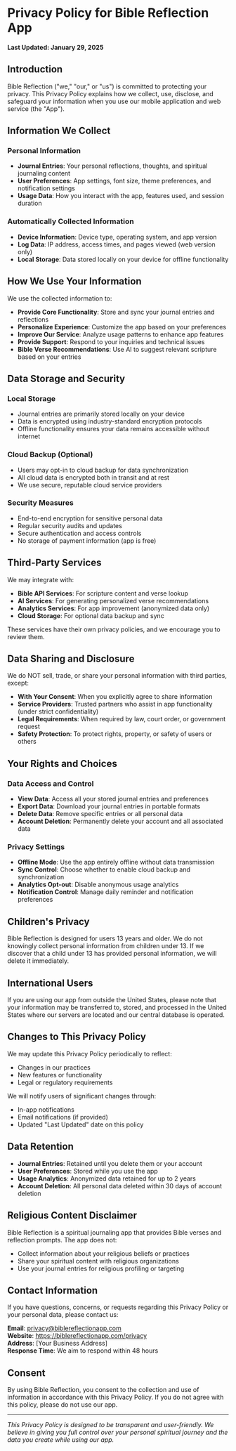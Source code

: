 # Privacy Policy for Bible Reflection App

**Last Updated: January 29, 2025**

## Introduction

Bible Reflection ("we," "our," or "us") is committed to protecting your privacy. This Privacy Policy explains how we collect, use, disclose, and safeguard your information when you use our mobile application and web service (the "App").

## Information We Collect

### Personal Information
- **Journal Entries**: Your personal reflections, thoughts, and spiritual journaling content
- **User Preferences**: App settings, font size, theme preferences, and notification settings
- **Usage Data**: How you interact with the app, features used, and session duration

### Automatically Collected Information
- **Device Information**: Device type, operating system, and app version
- **Log Data**: IP address, access times, and pages viewed (web version only)
- **Local Storage**: Data stored locally on your device for offline functionality

## How We Use Your Information

We use the collected information to:
- **Provide Core Functionality**: Store and sync your journal entries and reflections
- **Personalize Experience**: Customize the app based on your preferences
- **Improve Our Service**: Analyze usage patterns to enhance app features
- **Provide Support**: Respond to your inquiries and technical issues
- **Bible Verse Recommendations**: Use AI to suggest relevant scripture based on your entries

## Data Storage and Security

### Local Storage
- Journal entries are primarily stored locally on your device
- Data is encrypted using industry-standard encryption protocols
- Offline functionality ensures your data remains accessible without internet

### Cloud Backup (Optional)
- Users may opt-in to cloud backup for data synchronization
- All cloud data is encrypted both in transit and at rest
- We use secure, reputable cloud service providers

### Security Measures
- End-to-end encryption for sensitive personal data
- Regular security audits and updates
- Secure authentication and access controls
- No storage of payment information (app is free)

## Third-Party Services

We may integrate with:
- **Bible API Services**: For scripture content and verse lookup
- **AI Services**: For generating personalized verse recommendations
- **Analytics Services**: For app improvement (anonymized data only)
- **Cloud Storage**: For optional data backup and sync

These services have their own privacy policies, and we encourage you to review them.

## Data Sharing and Disclosure

We do NOT sell, trade, or share your personal information with third parties, except:
- **With Your Consent**: When you explicitly agree to share information
- **Service Providers**: Trusted partners who assist in app functionality (under strict confidentiality)
- **Legal Requirements**: When required by law, court order, or government request
- **Safety Protection**: To protect rights, property, or safety of users or others

## Your Rights and Choices

### Data Access and Control
- **View Data**: Access all your stored journal entries and preferences
- **Export Data**: Download your journal entries in portable formats
- **Delete Data**: Remove specific entries or all personal data
- **Account Deletion**: Permanently delete your account and all associated data

### Privacy Settings
- **Offline Mode**: Use the app entirely offline without data transmission
- **Sync Control**: Choose whether to enable cloud backup and synchronization
- **Analytics Opt-out**: Disable anonymous usage analytics
- **Notification Control**: Manage daily reminder and notification preferences

## Children's Privacy

Bible Reflection is designed for users 13 years and older. We do not knowingly collect personal information from children under 13. If we discover that a child under 13 has provided personal information, we will delete it immediately.

## International Users

If you are using our app from outside the United States, please note that your information may be transferred to, stored, and processed in the United States where our servers are located and our central database is operated.

## Changes to This Privacy Policy

We may update this Privacy Policy periodically to reflect:
- Changes in our practices
- New features or functionality
- Legal or regulatory requirements

We will notify users of significant changes through:
- In-app notifications
- Email notifications (if provided)
- Updated "Last Updated" date on this policy

## Data Retention

- **Journal Entries**: Retained until you delete them or your account
- **User Preferences**: Stored while you use the app
- **Usage Analytics**: Anonymized data retained for up to 2 years
- **Account Deletion**: All personal data deleted within 30 days of account deletion

## Religious Content Disclaimer

Bible Reflection is a spiritual journaling app that provides Bible verses and reflection prompts. The app does not:
- Collect information about your religious beliefs or practices
- Share your spiritual content with religious organizations
- Use your journal entries for religious profiling or targeting

## Contact Information

If you have questions, concerns, or requests regarding this Privacy Policy or your personal data, please contact us:

**Email**: privacy@biblereflectionapp.com  
**Website**: https://biblereflectionapp.com/privacy  
**Address**: [Your Business Address]  
**Response Time**: We aim to respond within 48 hours

## Consent

By using Bible Reflection, you consent to the collection and use of information in accordance with this Privacy Policy. If you do not agree with this policy, please do not use our app.

---

*This Privacy Policy is designed to be transparent and user-friendly. We believe in giving you full control over your personal spiritual journey and the data you create while using our app.*